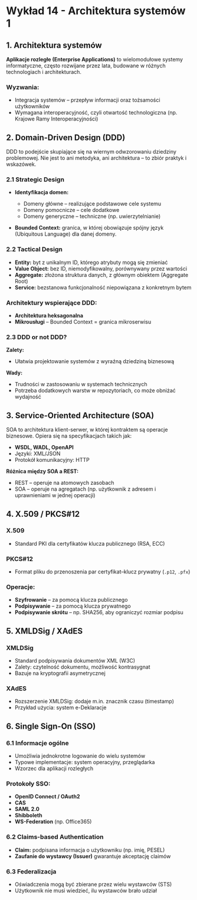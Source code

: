 # Wykład 14 - Architektura systemów 1

## 1. Architektura systemów

**Aplikacje rozległe (Enterprise Applications)** to wielomodułowe systemy informatyczne, często rozwijane przez lata, budowane w różnych technologiach i architekturach.

### Wyzwania:
- Integracja systemów – przepływ informacji oraz tożsamości użytkowników
- Wymagana interoperacyjność, czyli otwartość technologiczna (np. Krajowe Ramy Interoperacyjności)

## 2. Domain-Driven Design (DDD)

DDD to podejście skupiające się na wiernym odwzorowaniu dziedziny problemowej. 
Nie jest to ani metodyka, ani architektura – to zbiór praktyk i wskazówek.

### 2.1 Strategic Design

- **Identyfikacja domen:**
  - Domeny główne – realizujące podstawowe cele systemu
  - Domeny pomocnicze – cele dodatkowe
  - Domeny generyczne – techniczne (np. uwierzytelnianie)

- **Bounded Context:** granica, w której obowiązuje spójny język (Ubiquitous Language) dla danej domeny.

### 2.2 Tactical Design

- **Entity:** byt z unikalnym ID, którego atrybuty mogą się zmieniać
- **Value Object:** bez ID, niemodyfikowalny, porównywany przez wartości
- **Aggregate:** złożona struktura danych, z głównym obiektem (Aggregate Root)
- **Service:** bezstanowa funkcjonalność niepowiązana z konkretnym bytem

### Architektury wspierające DDD:
- **Architektura heksagonalna**
- **Mikrousługi** – Bounded Context = granica mikroserwisu

### 2.3 DDD or not DDD?

**Zalety:**
- Ułatwia projektowanie systemów z wyraźną dziedziną biznesową

**Wady:**
- Trudności w zastosowaniu w systemach technicznych
- Potrzeba dodatkowych warstw w repozytoriach, co może obniżać wydajność

## 3. Service-Oriented Architecture (SOA)

SOA to architektura klient-serwer, w której kontraktem są operacje biznesowe. Opiera się na specyfikacjach takich jak:

- **WSDL, WADL, OpenAPI**
- Języki: XML/JSON
- Protokół komunikacyjny: HTTP

**Różnica między SOA a REST:**
- REST – operuje na atomowych zasobach
- SOA – operuje na agregatach (np. użytkownik z adresem i uprawnieniami w jednej operacji)

## 4. X.509 / PKCS#12

### X.509
- Standard PKI dla certyfikatów klucza publicznego (RSA, ECC)

### PKCS#12
- Format pliku do przenoszenia par certyfikat–klucz prywatny (`.p12`, `.pfx`)

### Operacje:
- **Szyfrowanie** – za pomocą klucza publicznego
- **Podpisywanie** – za pomocą klucza prywatnego
- **Podpisywanie skrótu** – np. SHA256, aby ograniczyć rozmiar podpisu

## 5. XMLDSig / XAdES

### XMLDSig
- Standard podpisywania dokumentów XML (W3C)
- Zalety: czytelność dokumentu, możliwość kontrasygnat
- Bazuje na kryptografii asymetrycznej

### XAdES
- Rozszerzenie XMLDSig: dodaje m.in. znacznik czasu (timestamp)
- Przykład użycia: system e-Deklaracje

## 6. Single Sign-On (SSO)

### 6.1 Informacje ogólne

- Umożliwia jednokrotne logowanie do wielu systemów
- Typowe implementacje: system operacyjny, przeglądarka
- Wzorzec dla aplikacji rozległych

### Protokoły SSO:
- **OpenID Connect / OAuth2**
- **CAS**
- **SAML 2.0**
- **Shibboleth**
- **WS-Federation** (np. Office365)

### 6.2 Claims-based Authentication

- **Claim:** podpisana informacja o użytkowniku (np. imię, PESEL)
- **Zaufanie do wystawcy (Issuer)** gwarantuje akceptację claimów

### 6.3 Federalizacja

- Oświadczenia mogą być zbierane przez wielu wystawców (STS)
- Użytkownik nie musi wiedzieć, ilu wystawców brało udział
